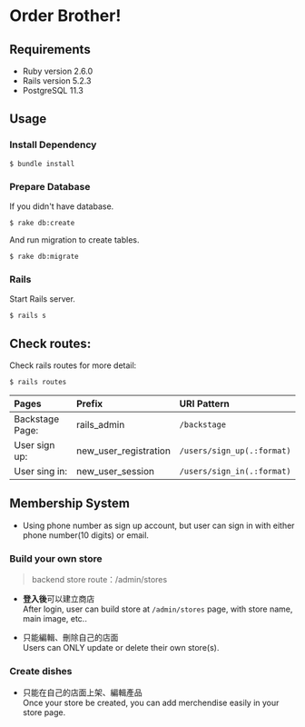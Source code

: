 Order Brother!
===

## Requirements

* Ruby version 2.6.0
* Rails version 5.2.3
* PostgreSQL 11.3

## Usage

### Install Dependency

```
$ bundle install
```

### Prepare Database

If you didn't have database.

```
$ rake db:create
```

And run migration to create tables.

```
$ rake db:migrate
```

### Rails

Start Rails server.

```
$ rails s
```

## Check routes:

Check rails routes for more detail:

```
$ rails routes
```

|Pages|Prefix|URI Pattern|
|:---|:---|:---|
|Backstage Page:| rails_admin | `/backstage` |
|User sign up:| new_user_registration | `/users/sign_up(.:format)` |
|User sing in:| new_user_session | `/users/sign_in(.:format)` |

## Membership System
- Using phone number as sign up account, but user can sign in with either phone number(10 digits) or email.

### Build your own store
> backend store route：/admin/stores
- **登入後**可以建立商店  
  After login, user can build store at `/admin/stores` page, with store name, main image, etc..

- 只能編輯、刪除自己的店面  
Users can ONLY update or delete their own store(s).

### Create dishes

- 只能在自己的店面上架、編輯產品  
Once your store be created, you can add merchendise easily in your store page.
